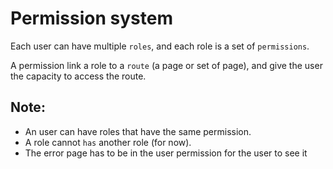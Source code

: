 # Permission system

Each user can have multiple `roles`, and each role is a set of `permissions`.

A permission link a role to a `route` (a page or set of page), and give the user the capacity
to access the route.

## Note:

- An user can have roles that have the same permission.
- A role cannot `has` another role (for now).
- The error page has to be in the user permission for the user to see it
